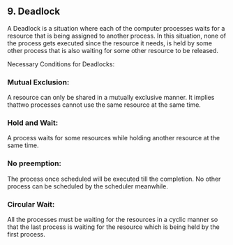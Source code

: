 ## 9. Deadlock
A Deadlock is a situation where
each of the computer processes
waits for a resource that is being
assigned to another process. In
this situation, none of the
process gets executed since the
resource it needs, is held by
some other process that is also
waiting for some other resource
to be released.

Necessary Conditions for
Deadlocks:

### Mutual Exclusion: 
A resource can only be shared in a mutually exclusive manner. It implies thattwo processes cannot use the same resource at the same time.

### Hold and Wait:
A process waits for some resources while holding another resource at the
same time.

### No preemption: 
The process once scheduled will be executed till the completion. No other
process can be scheduled by the scheduler meanwhile.

### Circular Wait:
All the processes must be waiting for the resources in a cyclic manner so that
the last process is waiting for the resource which is being held by the first
process.
